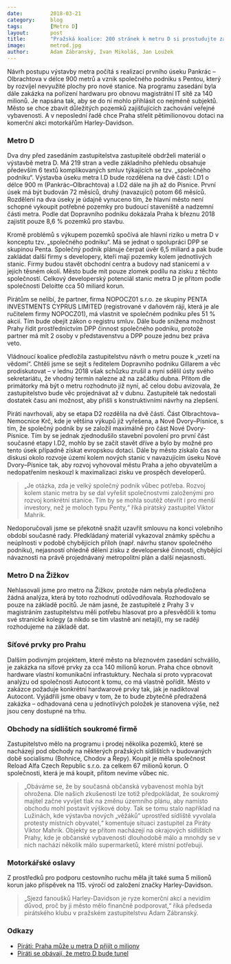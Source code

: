 ```yaml
---
date:         2018-03-21
category:     blog
tags:         [Metro D]
layout:       post
title:        "Pražská koalice: 200 stránek k metru D si prostudujte za 2 dny. Miliony na motorky a síťové prvky. Březnové zastupitelstvo oplývá bizarnostmi" 
image:        metrod.jpg
author:       Adam Zábranský, Ivan Mikoláš, Jan Loužek
---
```


Návrh postupu výstavby metra počítá s realizací prvního úseku Pankrác – Olbrachtova v délce 900 metrů a vznik společného podniku s Pentou, který by rozvíjel nevyužité plochy pro nové stanice. Na programu zasedání byla dále zakázka na pořízení hardwaru pro obnovu magistrátní IT sítě za 140 milionů. Je napsána tak, aby se do ní mohlo přihlásit co nejméně subjektů. Město se chce zbavit důležitých pozemků zajišťujících zachování veřejné vybavenosti. A v neposlední řadě chce Praha střelit pětimilionovou dotaci na komerční akci motorkářům Harley-Davidson.

### Metro D

Dva dny před zasedáním zastupitelstva zastupitelé obdrželi materiál o výstavbě metra D. Má 219 stran a vedle základního přehledu obsahuje především 6 textů komplikovaných smluv týkajících se tzv. „společného podniku“. Výstavba úseku metra I.D bude rozdělena na dvě části: I.D1 o délce 900 m (Pankrác–Olbrachtova) a I.D2 dále na jih až do Písnice. První úsek má být budován 72 měsíců, druhý (navazující) potom 66 měsíců. Rozdělení na dva úseky je údajně vynuceno tím, že hlavní město není schopné vykoupit potřebné pozemky pro budoucí staveniště a nadzemní části metra. Podle dat Dopravního podniku dokázala Praha k březnu 2018 zajistit pouze 8,6 % pozemků pro stavbu. 

Kromě problémů s výkupem pozemků spočívá ale hlavní riziko u metra D v konceptu tzv. „společného podniku“. Má se jednat o spolupráci DPP se skupinou Penta. Společný podnik plánuje čerpat úvěr 6,5 miliard a pak bude zakládat další firmy s developery, kteří mají pozemky kolem jednotlivých stanic. Firmy budou stavět obchodní centra a budovy nad stanicemi a v jejich těsném okolí. Město bude mít pouze zlomek podílu na zisku z těchto společností. Celkový developerský potenciál stanic metra D je přitom podle společnosti Deloitte cca 50 miliard korun.

Pirátům se nelíbí, že partner, firma NOPOCZ01 s.r.o. ze skupiny PENTA INVESTMENTS CYPRUS LIMITED (registrované v daňovém ráji, která je ale ručitelem firmy NOPOCZ01), má vlastnit ve společném podniku přes 51 % akcií. Tím bude obejit zákon o registru smluv. Dále bude snížena možnost Prahy řídit prostřednictvím DPP činnost společného podniku, protože partner má mít 2 osoby v představenstvu a DPP pouze jednu bez práva veto.

Vládnoucí koalice předložila zastupitelstvu návrh o metru pouze k „vzetí na vědomí“. Chtěli jsme se sejít s ředitelem Dopravního podniku Gillarem a věc prodiskutovat – v lednu 2018 však schůzku zrušil a nyní sdělil ústy svého sekretariátu, že vhodný termín nalezne až na začátku dubna. Přitom dle primátorky má být o metru rozhodnuto již nyní, ač celou dobu avizovala, že zastupitelstvo bude věc projednávat až v dubnu. Zastupitelé tak nedostali dostatek času ani možnost, aby přišli s konstruktivními návrhy na zlepšení.

Piráti navrhovali, aby se etapa D2 rozdělila na dvě části. Část Olbrachtova–Nemocnice Krč, kde je většina výkupů již vyřešena, a Nové Dvory–Písnice, s tím, že společný podnik by se založil maximálně pro část Nové Dvory-Písnice. Tím by se jednak zjednodušilo stavební povolení pro první část současné etapy I.D2, mohlo by se začít stavět dříve a bylo by možné pro tento úsek případně získat evropskou dotaci. Dále by město získalo čas na diskusi okolo rozvoje území kolem nových stanic v navazujícím úseku Nové Dvory–Písnice tak, aby rozvoj vyhovoval městu Praha a jeho obyvatelům a nedopatřením neskouzl k maximalizaci zisku ve prospěch developerů. 

> „Je otázka, zda je velký společný podnik vůbec potřeba. Rozvoj kolem stanic metra by se dal vyřešit společnostvmi založenými pro rozvoj konkrétní stanice. Tím by se mohla soutěž otevřít i pro menší investory, než je moloch typu Penty,“ říká pirátský zastupitel Viktor Mahrik. 

Nedoporučovali jsme se překotně snažit uzavřít smlouvu na konci volebního období současné rady. Předkládaný materiál vykazoval známky spěchu a neúplnosti v podobě chybějících příloh (např. návrhu stanov společného podniku), nejasností ohledně dělení zisku z developerské činnosti, chybějící návaznosti na právě projednávaný metropolitní plán a další nejasnosti. 

### Metro D na Žižkov

Nehlasovali jsme pro metro na Žižkov, protože nám nebyla předložena žádná analýza, která by toto rozhodnutí odůvodňovala. Rozhodovalo se pouze na základě pocitů. Je nám jasné, že zastupitelé z Prahy 3 v magistráním zastupitelstvu měli potřebu hlasovat pro a přesvědčili k tomu své stranické kolegy (a nikdo se tím vlastně ani netajil), my se raději rozhodujeme na základě dat.

### Síťové prvky pro Prahu

Dalším podivným projektem, které město na březnovém zasedání schválilo, je zakázka na síťové prvky za cca 140 milionů korun. Praha chce obnovit hardware vlastní komunikační infrastuktury. Nechala si proto vypracovat analýzu od společnosti Autocont k tomu, co má vlastně pořídit. Město v zakázce požaduje konkrétní hardwarové prvky tak, jak je nadiktoval Autocont. Vyjádřili jsme obavy v tom, že to bude zbytečně předražená zakázka – odhadovaná cena u jednotlivých položek je stanovena výše, než jsou ceny dostupné na trhu. 

### Obchody na sídlištích soukromé firmě

Zastupitelstvo mělo na programu i prodej několika pozemků, které se nacházejí pod obchody na některých pražských sídlištích v budovaných době socialismu (Bohnice, Chodov a Řepy). Koupit je měla společnost Reload Alfa Czech Republic s.r.o. za celkem 67 milionů korun. O společnosti, která je má koupit, přitom nevíme vůbec nic.

> „Obáváme se, že by současná občanská vybavenost mohla být ohrožena. Dle našich zkušeností lze totiž předpokládat, že soukromý majitel začne vyvíjet tlak na změnu územního plánu, aby namísto obchodu mohl postavit výškové doby. Tak se tomu stalo například na Lužinách, kde výstavba nových „věžáků“ uprostřed sídliště vyvolala protesty místních obyvatel,“ komentuje situaci zastupitel za Piráty Viktor Mahrik. Objekty se přitom nacházejí na okrajových sídlištích Prahy, kde je občanské vybavenosti dlouhodobě málo a mnohdy se v nich nachází několik málo supermarketů, které místní potřebují.

### Motorkářské oslavy

Z prostředků pro podporu cestovního ruchu měla jít také suma 5 milionů korun jako příspěvek na 115. výročí od založení značky Harley-Davidson. 

> „Sjezd fanoušků Harley-Davidson je ryze komerční akcí a nevidím důvod, proč by ji město mělo finančně podporovat,“ říká předseda pirátského klubu v pražském zastupitelstvu Adam Zábranský.

### Odkazy

* [Piráti: Praha může u metra D přijít o miliony](https://praha.pirati.cz/praha-muze-u-metra-d-prijit-o-miliony.html)
* [Piráti se obávají, že metro D bude tunel](https://praha.pirati.cz/metro-d-bude-tunel.html)
